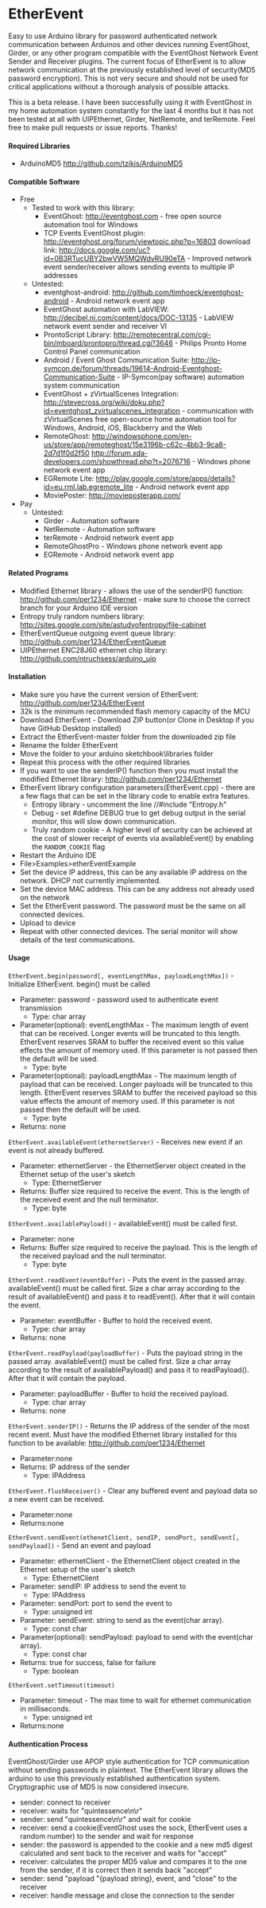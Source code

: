 EtherEvent
==========

Easy to use Arduino library for password authenticated network communication between Arduinos and other devices running EventGhost, Girder, or any other program compatible with the EventGhost Network Event Sender and Receiver plugins.
The current focus of EtherEvent is to allow network communication at the previously established level of security(MD5 password encryption). This is not very secure and should not be used for critical applications without a thorough analysis of possible attacks.

This is a beta release. I have been successfully using it with EventGhost in my home automation system constantly for the last 4 months but it has not been tested at all with UIPEthernet, Girder, NetRemote, and terRemote. Feel free to make pull requests or issue reports. Thanks!

#### Required Libraries
- ArduinoMD5 http://github.com/tzikis/ArduinoMD5

#### Compatible Software
- Free
  - Tested to work with this library:
    - EventGhost: http://eventghost.com -  free open source automation tool for Windows
    - TCP Events EventGhost plugin: http://eventghost.org/forum/viewtopic.php?p=16803 download link: http://docs.google.com/uc?id=0B3RTucUBY2bwVW5MQWdvRU90eTA - Improved network event sender/receiver allows sending events to multiple IP addresses
  - Untested:
    - eventghost-android: http://github.com/timhoeck/eventghost-android - Android network event app
    - EventGhost automation with LabVIEW: http://decibel.ni.com/content/docs/DOC-13135 - LabVIEW network event sender and receiver VI
    - ProntoScript Library: http://remotecentral.com/cgi-bin/mboard/prontopro/thread.cgi?3646 - Philips Pronto Home Control Panel communication
    - Android / Event Ghost Communication Suite: http://ip-symcon.de/forum/threads/19614-Android-Eventghost-Communication-Suite - IP-Symcon(pay software) automation system communication
    - EventGhost + zVirtualScenes Integration: http://stevecross.org/wiki/doku.php?id=eventghost_zvirtualscenes_integration - communication with zVirtualScenes free open-source home automation tool for Windows, Android, iOS, Blackberry and the Web
    - RemoteGhost: http://windowsphone.com/en-us/store/app/remoteghost/15e3196b-c62c-4bb3-9ca8-2d7d1f0d2f50 http://forum.xda-developers.com/showthread.php?t=2076716 - Windows phone network event app
    - EGRemote Lite: http://play.google.com/store/apps/details?id=eu.rml.lab.egremote_lite - Android network event app
    - MoviePoster: http://movieposterapp.com/
- Pay
  - Untested:
    - Girder - Automation software
    - NetRemote - Automation software
    - terRemote - Android network event app
    - RemoteGhostPro - Windows phone network event app
    - EGRemote  - Android network event app

#### Related Programs
- Modified Ethernet library - allows the use of the senderIP() function: http://github.com/per1234/Ethernet - make sure to choose the correct branch for your Arduino IDE version
- Entropy truly random numbers library: http://sites.google.com/site/astudyofentropy/file-cabinet
- EtherEventQueue outgoing event queue library: http://github.com/per1234/EtherEventQueue
- UIPEthernet ENC28J60 ethernet chip library: http://github.com/ntruchsess/arduino_uip

#### Installation
- Make sure you have the current version of EtherEvent: http://github.com/per1234/EtherEvent
- 32k is the minimum recommended flash memory capacity of the MCU
- Download EtherEvent - Download ZIP button(or Clone in Desktop if you have GitHub Desktop installed)
- Extract the EtherEvent-master folder from the downloaded zip file
- Rename the folder EtherEvent
- Move the folder to your arduino sketchbook\libraries folder
- Repeat this process with the other required libraries
- If you want to use the senderIP() function then you must install the modified Ethernet library: http://github.com/per1234/Ethernet
- EtherEvent library configuration parameters(EtherEvent.cpp) - there are a few flags that can be set in the library code to enable extra features.
  - Entropy library - uncomment the line  //#include "Entropy.h"
  - Debug - set #define DEBUG true to get debug output in the serial monitor, this will slow down communication.
  - Truly random cookie - A higher level of security can be achieved at the cost of slower receipt of events via availableEvent() by enabling the `RANDOM_COOKIE` flag  
- Restart the Arduino IDE
- File>Examples>etherEventExample
- Set the device IP address, this can be any available IP address on the network. DHCP not currently implemented.
- Set the device MAC address. This can be any address not already used on the network
- Set the EtherEvent password. The password must be the same on all connected devices.
- Upload to device
- Repeat with other connected devices. The serial monitor will show details of the test communications.

#### Usage
`EtherEvent.begin(password[, eventLengthMax, payloadLengthMax])` - Initialize EtherEvent. begin() must be called
- Parameter: password - password used to authenticate event transmission
  - Type: char array
- Parameter(optional): eventLengthMax - The maximum length of event that can be received. Longer events will be truncated to this length. EtherEvent reserves SRAM to buffer the received event so this value effects the amount of memory used. If this parameter is not passed then the default will be used.
  - Type: byte
- Parameter(optional): payloadLengthMax - The maximum length of payload that can be received. Longer payloads will be truncated to this length. EtherEvent reserves SRAM to buffer the received payload so this value effects the amount of memory used. If this parameter is not passed then the default will be used.
  - Type: byte
- Returns: none

`EtherEvent.availableEvent(ethernetServer)` - Receives new event if an event is not already buffered.
- Parameter: ethernetServer - the EthernetServer object created in the Ethernet setup of the user's sketch
  - Type: EthernetServer
- Returns: Buffer size required to receive the event. This is the length of the received event and the null terminator.
  - Type: byte

`EtherEvent.availablePayload()` - availableEvent() must be called first.
- Parameter: none
- Returns: Buffer size required to receive the payload. This is the length of the received payload and the null terminator.
  - Type: byte

`EtherEvent.readEvent(eventBuffer)` - Puts the event in the passed array. availableEvent() must be called first. Size a char array according to the result of availableEvent() and pass it to readEvent(). After that it will contain the event.
- Parameter: eventBuffer - Buffer to hold the received event.
  - Type: char array
- Returns: none

`EtherEvent.readPayload(payloadBuffer)` - Puts the payload string in the passed array. availableEvent() must be called first. Size a char array according to the result of availablePayload() and pass it to readPayload(). After that it will contain the payload.
- Parameter: payloadBuffer - Buffer to hold the received payload.
  - Type: char array
- Returns: none   

`EtherEvent.senderIP()` - Returns the IP address of the sender of the most recent event. Must have the modified Ethernet library installed for this function to be available: http://github.com/per1234/Ethernet
- Parameter:none
- Returns: IP address of the sender
  - Type: IPAddress
  
`EtherEvent.flushReceiver()` - Clear any buffered event and payload data so a new event can be received.
- Parameter:none
- Returns:none

`EtherEvent.sendEvent(ethenetClient, sendIP, sendPort, sendEvent[, sendPayload])` - Send an event and payload
- Parameter: ethernetClient - the EthernetClient object created in the Ethernet setup of the user's sketch
  - Type: EthernetClient
- Parameter: sendIP: IP address to send the event to
  - Type: IPAddress
- Parameter: sendPort: port to send the event to
  - Type: unsigned int
- Parameter: sendEvent: string to send as the event(char array).
  - Type: const char
- Parameter(optional): sendPayload: payload to send with the event(char array).
  - Type: const char
- Returns: true for success, false for failure
  - Type: boolean

`EtherEvent.setTimeout(timeout)`
- Parameter: timeout - The max time to wait for ethernet communication in milliseconds.
  - Type: unsigned int
- Returns:none


#### Authentication Process
EventGhost/Girder use APOP style authentication for TCP communication without sending passwords in plaintext. The EtherEvent library allows the arduino to use this previously established authentication system. Cryptographic use of MD5 is now considered insecure.
- sender: connect to receiver
- receiver: waits for "quintessence\n\r"
- sender: send "quintessence\n\r" and wait for cookie
- receiver: send a cookie(EventGhost uses the sock, EtherEvent uses a random number) to the sender and wait for response
- sender: the password is appended to the cookie and a new md5 digest calculated and sent back to the receiver and waits for "accept"
- receiver: calculates the proper MD5 value and compares it to the one from the sender, if it is correct then it sends back "accept"
- sender: send "payload "{payload string}, event, and "close" to the receiver
- receiver: handle message and close the connection to the sender

